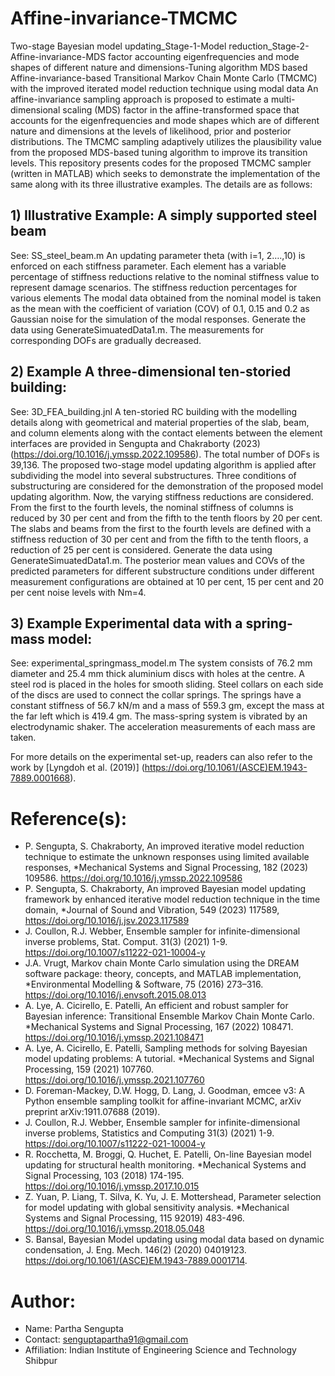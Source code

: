 # Affine-invariance-TMCMC
Two-stage Bayesian model updating_Stage-1-Model reduction_Stage-2-Affine-invariance-MDS factor accounting eigenfrequencies and mode shapes of different nature and dimensions-Tuning algorithm MDS based
Affine-invariance-based Transitional Markov Chain Monte Carlo (TMCMC) with the improved iterated model reduction technique using modal data
An affine-invariance sampling approach is proposed to estimate a multi-dimensional scaling (MDS) factor in the affine-transformed space that accounts for the eigenfrequencies and mode shapes which are of different nature and dimensions at the levels of likelihood, prior and posterior distributions. The TMCMC sampling adaptively utilizes the plausibility value from the proposed MDS-based tuning algorithm to improve its transition levels. 
This repository presents codes for the proposed TMCMC sampler (written in MATLAB) which seeks to demonstrate the implementation of the same along with its three illustrative examples. The details are as follows:
## 1) Illustrative Example: A simply supported steel beam
See: SS_steel_beam.m
An updating parameter theta (with i=1, 2….,10) is enforced on each stiffness parameter. Each element has a variable percentage of stiffness reductions relative to the nominal stiffness value to represent damage scenarios. The stiffness reduction percentages for various elements 
The modal data obtained from the nominal model is taken as the mean with the coefficient of variation (COV) of 0.1, 0.15 and 0.2 as Gaussian noise for the simulation of the modal responses. Generate the data using GenerateSimuatedData1.m.
The measurements for corresponding DOFs are gradually decreased.
## 2) Example A three-dimensional ten-storied building:
See: 3D_FEA_building.jnl
A ten-storied RC building with the modelling details along with geometrical and material properties of the slab, beam, and column elements along with the contact elements between the element interfaces are provided in Sengupta and Chakraborty (2023) (https://doi.org/10.1016/j.ymssp.2022.109586). The total number of DOFs is 39,136. 
The proposed two-stage model updating algorithm is applied after subdividing the model into several substructures. Three conditions of substructuring are considered for the demonstration of the proposed model updating algorithm. Now, the varying stiffness reductions are considered. From the first to the fourth levels, the nominal stiffness of columns is reduced by 30 per cent and from the fifth to the tenth floors by 20 per cent. The slabs and beams from the first to the fourth levels are defined with a stiffness reduction of 30 per cent and from the fifth to the tenth floors, a reduction of 25 per cent is considered. Generate the data using GenerateSimuatedData1.m.
The posterior mean values and COVs of the predicted parameters for different substructure conditions under different measurement configurations are obtained at 10 per cent, 15 per cent and 20 per cent noise levels with Nm=4.
## 3) Example Experimental data with a spring-mass model:
See: experimental_springmass_model.m
The system consists of 76.2 mm diameter and 25.4 mm thick aluminium discs with holes at the centre. A steel rod is placed in the holes for smooth sliding. Steel collars on each side of the discs are used to connect the collar springs. The springs have a constant stiffness of 56.7 kN/m and a mass of 559.3 gm, except the mass at the far left which is 419.4 gm. 
The mass-spring system is vibrated by an electrodynamic shaker. The acceleration measurements of each mass are taken.

For more details on the experimental set-up, readers can also refer to the work by [Lyngdoh et al. (2019)] (https://doi.org/10.1061/(ASCE)EM.1943-7889.0001668).
# Reference(s):
* P. Sengupta, S. Chakraborty, An improved iterative model reduction technique to estimate the unknown responses using limited available responses, *Mechanical Systems and Signal Processing, 182 (2023) 109586. https://doi.org/10.1016/j.ymssp.2022.109586
* P. Sengupta, S. Chakraborty, An improved Bayesian model updating framework by enhanced iterative model reduction technique in the time domain, *Journal of Sound and Vibration, 549 (2023) 117589, https://doi.org/10.1016/j.jsv.2023.117589
* J. Coullon, R.J. Webber, Ensemble sampler for infinite-dimensional inverse problems, Stat. Comput. 31(3) (2021) 1-9. https://doi.org/10.1007/s11222-021-10004-y
* J.A. Vrugt, Markov chain Monte Carlo simulation using the DREAM software package: theory, concepts, and MATLAB implementation, *Environmental Modelling & Software, 75 (2016) 273–316. https://doi.org/10.1016/j.envsoft.2015.08.013
* A. Lye, A. Cicirello, E. Patelli, An efficient and robust sampler for Bayesian inference: Transitional Ensemble Markov Chain Monte Carlo. *Mechanical Systems and Signal Processing, 167 (2022) 108471. https://doi.org/10.1016/j.ymssp.2021.108471
* A. Lye, A. Cicirello, E. Patelli, Sampling methods for solving Bayesian model updating problems: A tutorial. *Mechanical Systems and Signal Processing, 159 (2021) 107760. https://doi.org/10.1016/j.ymssp.2021.107760
* D. Foreman-Mackey, D.W. Hogg, D. Lang, J. Goodman, emcee v3: A Python ensemble sampling toolkit for affine-invariant MCMC, arXiv preprint arXiv:1911.07688 (2019).
* J. Coullon, R.J. Webber, Ensemble sampler for infinite-dimensional inverse problems, Statistics and Computing 31(3) (2021) 1-9. https://doi.org/10.1007/s11222-021-10004-y
* R. Rocchetta, M. Broggi, Q. Huchet, E. Patelli, On-line Bayesian model updating for structural health monitoring. *Mechanical Systems and Signal Processing, 103 (2018) 174-195. https://doi.org/10.1016/j.ymssp.2017.10.015
* Z. Yuan, P. Liang, T. Silva, K. Yu, J. E. Mottershead, Parameter selection for model updating with global sensitivity analysis. *Mechanical Systems and Signal Processing, 115 92019) 483-496. https://doi.org/10.1016/j.ymssp.2018.05.048
* S. Bansal, Bayesian Model updating using modal data based on dynamic condensation, J. Eng. Mech. 146(2) (2020) 04019123. https://doi.org/10.1061/(ASCE)EM.1943-7889.0001714.

# Author:
* Name: Partha Sengupta
* Contact: senguptapartha91@gmail.com
* Affiliation: Indian Institute of Engineering Science and Technology Shibpur
